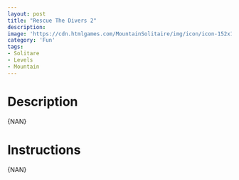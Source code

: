 ```yaml
---
layout: post
title: "Rescue The Divers 2"
description:  
image: 'https://cdn.htmlgames.com/MountainSolitaire/img/icon/icon-152x152.png'
category: 'Fun'
tags:
- Solitare
- Levels
- Mountain
---
```


<div>
<script src="https://cdn.htmlgames.com/embed.js?game=RescueTheDivers2&amp;width=800&amp;height=480&amp;bgcolor=white"></script>
</div>

# Description

{NAN}


# Instructions

{NAN}
